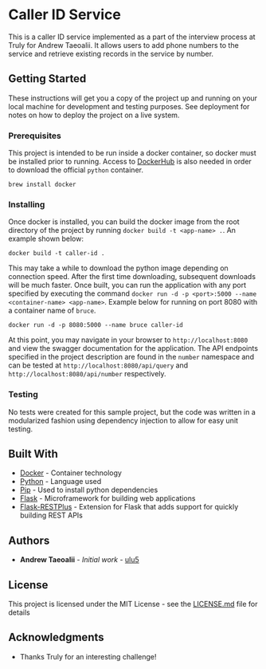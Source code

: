 # Caller ID Service

This is a caller ID service implemented as a part of the interview process at Truly for Andrew Taeoalii. It allows users to add phone numbers to the service and retrieve existing records in the service by number.

## Getting Started

These instructions will get you a copy of the project up and running on your local machine for development and testing purposes. See deployment for notes on how to deploy the project on a live system.

### Prerequisites

This project is intended to be run inside a docker container, so docker must be installed prior to running. Access to [DockerHub](https://www.hub.docker.com) is also needed in order to download the official `python` container.

```
brew install docker
```

### Installing

Once docker is installed, you can build the docker image from the root directory of the project by running `docker build -t <app-name> .`. An example shown below:

```
docker build -t caller-id .
```

This may take a while to download the python image depending on connection speed. After the first time downloading, subsequent downloads will be much faster. Once built, you can run the application with any port specified by executing the command `docker run -d -p <port>:5000 --name <container-name> <app-name>`. Example below for running on port 8080 with a container name of `bruce`.

```
docker run -d -p 8080:5000 --name bruce caller-id
```

At this point, you may navigate in your browser to `http://localhost:8080` and view the swagger documentation for the application. The API endpoints specified in the project description are found in the `number` namespace and can be tested at `http://localhost:8080/api/query` and `http://localhost:8080/api/number`  respectively.

### Testing

No tests were created for this sample project, but the code was written in a modularized fashion using dependency injection to allow for easy unit testing.

## Built With

* [Docker](https://www.docker.com) - Container technology
* [Python](https://www.python.org) - Language used
* [Pip](https://pypi.org/project/pip/) - Used to install python dependencies
* [Flask](http://flask.pocoo.org/) - Microframework for building web applications
* [Flask-RESTPlus](http://flask-restplus.readthedocs.io/en/stable/) - Extension for Flask that adds support for quickly building REST APIs

## Authors

* **Andrew Taeoalii** - *Initial work* - [ulu5](https://github.com/ulu5)

## License

This project is licensed under the MIT License - see the [LICENSE.md](LICENSE.md) file for details

## Acknowledgments

* Thanks Truly for an interesting challenge!